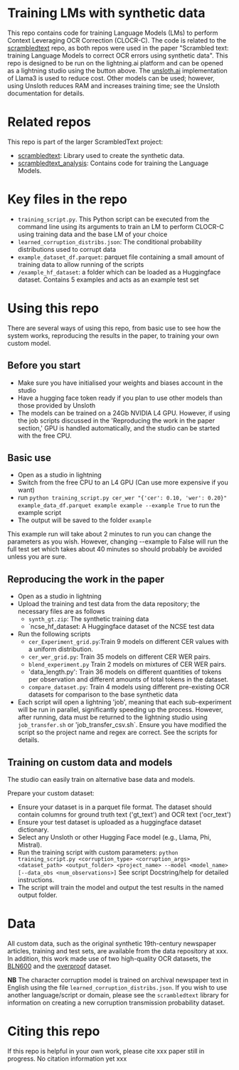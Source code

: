 # Training LMs with synthetic data

This repo contains code for training Language Models (LMs) to perform Context Leveraging OCR Correction (CLOCR-C). 
The code is related to the [scrambledtext](https://github.com/JonnoB/scrambledtext) repo, as both repos were used in the paper "Scrambled text: training Language Models to correct OCR errors using synthetic data".
This repo is designed to be run on the lightning.ai platform and can be opened as a lightning studio using the button above. The [unsloth.ai](https://github.com/unslothai/unsloth) implementation of Llama3 is used to reduce cost.
Other models can be used; however, using Unsloth reduces RAM and increases training time; see the Unsloth documentation for details.

# Related repos
This repo is part of the larger ScrambledText project:

- [scrambledtext](https://github.com/JonnoB/scrambledtext): Library used to create the synthetic data.
- [scrambledtext_analysis](https://github.com/JonnoB/scrambledtext_analysis): Contains code for training the Language Models.


# Key files in the repo

- `training_script.py`. This Python script can be executed from the command line using its arguments to train an LM to perform CLOCR-C using training data and the base LM of your choice
- `learned_corruption_distribs.json`: The conditional probability distributions used to corrupt data
- `example_dataset_df.parquet`: parquet file containing a small amount of training data to allow running of the scripts
- `/example_hf_dataset`: a folder which can be loaded as a Huggingface dataset. Contains 5 examples and acts as an example test set

# Using this repo

There are several ways of using this repo, from basic use to see how the system works, reproducing the results in the paper, to training your own custom model.

## Before you start

- Make sure you have initialised your weights and biases account in the studio
- Have a hugging face token ready if you plan to use other models than those provided by Unsloth
- The models can be trained on a 24Gb NVIDIA L4 GPU. However, if using the job scripts discussed in the 'Reproducing the work in the paper section,' GPU is handled automatically, and the studio can be started with the free CPU.

## Basic use

- Open as a studio in lightning
- Switch from the free CPU to an L4 GPU (Can use more expensive if you want)
- run `python training_script.py cer_wer "{'cer': 0.10, 'wer': 0.20}" example_data_df.parquet example example --example True` to run the example script
- The output will be saved to the folder `example`

This example run will take about 2 minutes to run you can change the parameters as you wish. However, changing --example to False will run the full test set which takes about 40 minutes so should probably be avoided unless you are sure.

## Reproducing the work in the paper

- Open as a studio in lightning
- Upload the training and test data from the data repository; the necessary files are as follows
    - `synth_gt.zip`: The synthetic training data
    - `ncse_hf_dataset: A Huggingface dataset of the NCSE test data
- Run the following scripts
  - `cer_Experiment_grid.py`:Train 9 models on different CER values with a uniform distribution.
  - `cer_wer_grid.py`: Train 35 models on different CER WER pairs.
  - `blend_experiment.py` Train 2 models on mixtures of CER WER pairs.
  - 'data_length.py': Train 36 models on different quantities of tokens per observation and different amounts of total tokens in the dataset.
  - `compare_dataset.py`: Train 4 models using different pre-existing OCR datasets for comparison to the base synthetic data
- Each script will open a lightning 'job', meaning that each sub-experiment will be run in parallel, significantly speeding up the process. However, after running, data must be returned to the lightning studio using `job_transfer.sh` or 'job_transfer_csv.sh`. Ensure you have modified the script so the project name and regex are correct. See the scripts for details.

## Training on custom data and models

The studio can easily train on alternative base data and models.

Prepare your custom dataset:
- Ensure your dataset is in a parquet file format.
 The dataset should contain columns for ground truth text ('gt_text') and OCR text ('ocr_text')
- Ensure your test dataset is uploaded as a huggingface dataset dictionary.
- Select any Unsloth or other Hugging Face model (e.g., Llama, Phi, Mistral).
- Run the training script with custom parameters: `python training_script.py <corruption_type> <corruption_args> <dataset_path> <output_folder> <project_name> --model <model_name> [--data_obs <num_observations>]` See script Docstring/help for detailed instructions.
- The script will train the model and output the test results in the named output folder.

# Data

All custom data, such as the original synthetic 19th-century newspaper articles, training and test sets, are available from the data repository at xxx. In addition, this work made use of two high-quality OCR datasets, the [BLN600](https://github.com/Shef-AIRE/llms_post-ocr_correction) and the [overproof](https://dlp2.pdst.ie/) dataset.

**NB** The character corruption model is trained on archival newspaper text in English using the file `learned_corruption_distribs.json`. 
If you wish to use another language/script or domain, please see the `scrambledtext` library for information on creating a new corruption transmission probability dataset.

# Citing this repo

If this repo is helpful in your own work, please cite
xxx paper still in progress. No citation information yet xxx
